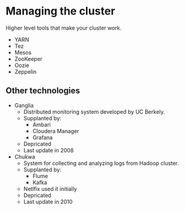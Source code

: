 # Managing the cluster

Higher level tools that make your cluster work.

- YARN
- Tez
- Mesos
- ZooKeeper
- Oozie
- Zeppelin

## Other technologies

- Ganglia
  - Distributed monitoring system developed by UC Berkely.
  - Supplanted by:
    - Ambari
    - Cloudera Manager
    - Grafana
  - Depricated
  - Last update in 2008
- Chukwa
  - System for collecting and analyzing logs from Hadoop cluster.
  - Supplanted by:
    - Flume
    - Kafka
  - Netlfix used it initially
  - Depricated
  - Last update in 2010
